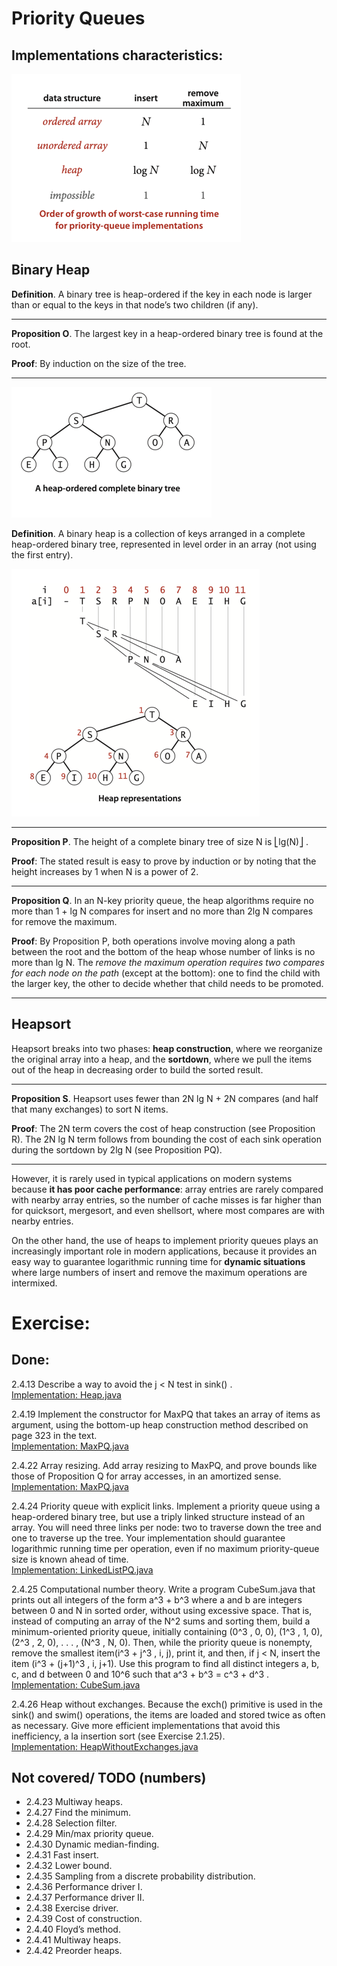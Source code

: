 # Priority Queues

## Implementations characteristics:

![img.png](../../resources/pq_characteristics.png)

## Binary Heap

**Definition**. A binary tree is heap-ordered if the key in each node is larger than or
equal to the keys in that node’s two children (if any).

___
**Proposition O**. The largest key in a heap-ordered binary tree is found at the root.

**Proof**: By induction on the size of the tree.
***

![img.png](../../resources/heap_ordered_binary_tree.png)

**Definition**. A binary heap is a collection of keys arranged in a complete heap-ordered
binary tree, represented in level order in an array (not using the first entry).

![img.png](../../resources/heap_representation.png)

___
**Proposition P**. The height of a complete binary tree of size N is ⎣lg(N)⎦ .

**Proof**: The stated result is easy to prove by induction or by noting that the height
increases by 1 when N is a power of 2.
***

**Proposition Q**. In an N-key priority queue, the heap algorithms require no more than
1 + lg N compares for insert and no more than 2lg N compares for remove the maximum.

**Proof**: By Proposition P, both operations involve moving along a path between the root
and the bottom of the heap whose number of links is no more than lg N.
The _remove the maximum operation requires two compares for each node on the path_ (except
at the bottom): one to find the child with the larger key, the other to decide whether
that child needs to be promoted.
___

## Heapsort

Heapsort breaks into two phases: **heap construction**, where we reorganize the original array
into a heap, and the **sortdown**, where we pull the items out of the heap in decreasing order
to build the sorted result.

___
**Proposition S**. Heapsort uses fewer than 2N lg N + 2N compares (and half that many exchanges)
to sort N items.

**Proof**: The 2N term covers the cost of heap construction (see Proposition R).
The 2N lg N term follows from bounding the cost of each sink operation during
the sortdown by 2lg N (see Proposition PQ).
***

However, it is rarely used in typical applications on modern systems because
**it has poor cache performance**: array entries are rarely compared with nearby
array entries, so the number of cache misses is far higher than for quicksort,
mergesort, and even shellsort, where most compares are with nearby entries.

On the other hand, the use of heaps to implement priority queues plays an
increasingly important role in modern applications, because it provides an
easy way to guarantee logarithmic running time for **dynamic situations** where
large numbers of insert and remove the maximum operations are intermixed.

# Exercise:

## Done:

2.4.13 Describe a way to avoid the j < N test in sink() .  
[Implementation: Heap.java](./Heap.java)

2.4.19 Implement the constructor for MaxPQ that takes an array of items as argument,
using the bottom-up heap construction method described on page 323 in the text.  
[Implementation: MaxPQ.java](./MaxPQ.java)

2.4.22 Array resizing. Add array resizing to MaxPQ, and prove bounds like those
of Proposition Q for array accesses, in an amortized sense.  
[Implementation: MaxPQ.java](./MaxPQ.java)

2.4.24 Priority queue with explicit links. Implement a priority queue using a
heap-ordered binary tree, but use a triply linked structure instead of an array.
You will need three links per node: two to traverse down the tree and one to
traverse up the tree. Your implementation should guarantee logarithmic running
time per operation, even if no maximum priority-queue size is known ahead of time.  
[Implementation: LinkedListPQ.java](./creative/LinkedListPQ.java)

2.4.25 Computational number theory. Write a program CubeSum.java that prints out
all integers of the form a^3 + b^3 where a and b are integers between 0 and N in sorted
order, without using excessive space. That is, instead of computing an array of the N^2
sums and sorting them, build a minimum-oriented priority queue, initially containing
(0^3 , 0, 0), (1^3 , 1, 0), (2^3 , 2, 0), . . . , (N^3 , N, 0). Then, while the priority queue is nonempty,
remove the smallest item(i^3 + j^3 , i, j), print it, and then, if j < N, insert the item (i^3 + (j+1)^3 ,
i, j+1). Use this program to find all distinct integers a, b, c, and d between 0 and 10^6
such that a^3 + b^3 = c^3 + d^3 .  
[Implementation: CubeSum.java](./creative/CubeSum.java)

2.4.26 Heap without exchanges. Because the exch() primitive is used in the sink() and swim()
operations, the items are loaded and stored twice as often as necessary. Give more efficient
implementations that avoid this inefficiency, a la insertion sort (see Exercise 2.1.25).  
[Implementation: HeapWithoutExchanges.java](./creative/HeapWithoutExchanges.java)

## Not covered/ TODO (numbers)

- 2.4.23 Multiway heaps.
- 2.4.27 Find the minimum.
- 2.4.28 Selection filter.
- 2.4.29 Min/max priority queue.
- 2.4.30 Dynamic median-finding.
- 2.4.31 Fast insert.
- 2.4.32 Lower bound.
- 2.4.35 Sampling from a discrete probability distribution.
- 2.4.36 Performance driver I.
- 2.4.37 Performance driver II.
- 2.4.38 Exercise driver. 
- 2.4.39 Cost of construction. 
- 2.4.40 Floyd’s method.
- 2.4.41 Multiway heaps.
- 2.4.42 Preorder heaps.


